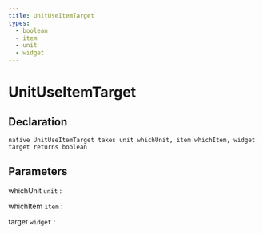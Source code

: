 ```yaml
---
title: UnitUseItemTarget
types:
  - boolean
  - item
  - unit
  - widget
---
```


# UnitUseItemTarget

## Declaration

```jass
native UnitUseItemTarget takes unit whichUnit, item whichItem, widget target returns boolean
```

## Parameters
whichUnit `unit`
: 

whichItem `item`
: 

target `widget`
: 
